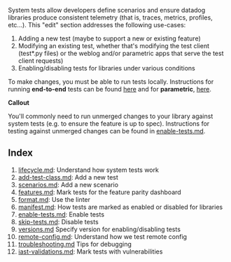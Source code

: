 System tests allow developers define scenarios and ensure datadog libraries produce consistent telemetry (that is, traces, metrics, profiles, etc...). This "edit" section addresses the following use-cases:

1. Adding a new test (maybe to support a new or existing feature)
2. Modifying an existing test, whether that's modifying the test client (test*.py files) or the weblog and/or parametric apps that serve the test client requests)
3. Enabling/disabling tests for libraries under various conditions

To make changes, you must be able to run tests locally. Instructions for running **end-to-end** tests can be found [here](https://github.com/DataDog/system-tests/blob/main/docs/execute/README.md#run-tests) and for **parametric**, [here](https://github.com/DataDog/system-tests/blob/main/docs/scenarios/parametric.md#running-the-tests).

**Callout**

You'll commonly need to run unmerged changes to your library against system tests (e.g. to ensure the feature is up to spec). Instructions for testing against unmerged changes can be found in [enable-tests.md](./enable-tests.md).

## Index
1. [lifecycle.md](./lifecycle.md): Understand how system tests work
2. [add-test-class.md](./add-test-class.md): Add a new test
3. [scenarios.md](./scenarios.md): Add a new scenario
4. [features.md](./features.md): Mark tests for the feature parity dashboard
5. [format.md](./format.md): Use the linter
6. [manifest.md](./manifest.md): How tests are marked as enabled or disabled for libraries
7. [enable-tests.md](./enable-tests.md): Enable tests
8. [skip-tests.md](./skip-tests.md): Disable tests
9. [versions.md](./versions.md) Specify version for enabling/disabling tests
10. [remote-config.md](./remote-config.md): Understand how we test remote config
11. [troubleshooting.md](./troubleshooting.md) Tips for debugging
12. [iast-validations.md](./iast-validations.md): Mark tests with vulnerabilities
